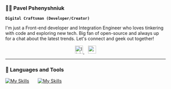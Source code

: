 ### 🦸‍♂️ Pavel Pshenyshniuk

**`Digital Craftsman (Developer/Creator)`**

I'm just a Front-end developer and Integration Engineer who loves tinkering with code and exploring new tech. Big fan of open-source and always up for a chat about the latest trends. Let's connect and geek out together!

<div align="center">
  <a href="https://www.linkedin.com/in/pavel-pshenyshniuk/" target="_blank">
    <img src="https://img.shields.io/static/v1?message=LinkedIn&logo=linkedin&label=&color=0077B5&logoColor=white&labelColor=&style=for-the-badge" height="25" alt="linkedin logo"  />
  </a>&nbsp;&nbsp;
  <a href="https://www.youtube.com/channel/UC9aYUnvrewZ-oqn5GI4JN7w" target="_blank">
    <img src="https://img.shields.io/static/v1?message=Youtube&logo=youtube&label=&color=FF0000&logoColor=white&labelColor=&style=for-the-badge" height="25" alt="youtube logo"  />
  </a>
</div>

---

### 🧰 Languages and Tools

[![My Skills](https://skillicons.dev/icons?i=js,ts,react,nextjs,jquery,html,css,tailwind)](https://skillicons.dev) &nbsp;&nbsp;&nbsp;&nbsp;&nbsp; [![My Skills](https://skillicons.dev/icons?i=nodejs,mongo,git,docker)](https://skillicons.dev)
<br/>

<!--
**Pshenya/Pshenya** is a ✨ _special_ ✨ repository because its `README.md` (this file) appears on your GitHub profile.

Here are some ideas to get you started:

- 🔭 I’m currently working on ...
- 🌱 I’m currently learning ...
- 👯 I’m looking to collaborate on ...
- 🤔 I’m looking for help with ...
- 💬 Ask me about ...
- 📫 How to reach me: ...
- 😄 Pronouns: ...
- ⚡ Fun fact: ...
-->
